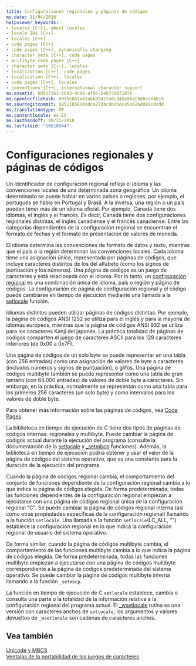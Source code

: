 ```yaml
---
title: Configuraciones regionales y páginas de códigos
ms.date: 11/04/2016
helpviewer_keywords:
- locales [C++], about locales
- locale IDs [C++]
- locales [C++]
- code pages [C++]
- code pages [C++], dynamically changing
- character sets [C++], code pages
- multibyte code pages [C++]
- character sets [C++], locales
- localization [C++], code pages
- localization [C++], locales
- code pages [C++], locales
- conventions [C++], international character support
ms.assetid: bd937361-b6d3-4c98-af95-beb7c903187b
ms.openlocfilehash: 0015e0a7a81abbd3472a8c845a9b8c0d8caf4618
ms.sourcegitcommit: 6052185696adca270bc9bdbec45a626dd89cdcdd
ms.translationtype: MT
ms.contentlocale: es-ES
ms.lasthandoff: 10/31/2018
ms.locfileid: "50610544"
---
```

# <a name="locales-and-code-pages"></a>Configuraciones regionales y páginas de códigos

Un identificador de configuración regional refleja el idioma y las convenciones locales de una determinada zona geográfica. Un idioma determinado se puede hablar en varios países o regiones; por ejemplo, el portugués se habla en Portugal y Brasil. A la inversa, una región o un país pueden tener más de un idioma oficial. Por ejemplo, Canadá tiene dos idiomas, el inglés y el francés. Es decir, Canadá tiene dos configuraciones regionales distintas, el inglés canadiense y el francés canadiense. Entre las categorías dependientes de la configuración regional se encuentran el formato de fechas y el formato de presentación de valores de moneda.

El idioma determina las convenciones de formato de datos y texto, mientras que el país o la región determinan las convenciones locales. Cada idioma tiene una asignación única, representada por páginas de códigos, que incluye caracteres distintos de los del alfabeto (como los signos de puntuación y los números). Una página de códigos es un juego de caracteres y está relacionada con el idioma. Por lo tanto, un [configuración regional](../c-runtime-library/locale.md) es una combinación única de idioma, país o región y página de códigos. La configuración de página de configuración regional y el código puede cambiarse en tiempo de ejecución mediante una llamada a la [setlocale](../c-runtime-library/reference/setlocale-wsetlocale.md) función.

Idiomas distintos pueden utilizar páginas de códigos distintas. Por ejemplo, la página de códigos ANSI 1252 se utiliza para el inglés y para la mayoría de idiomas europeos, mientras que la página de códigos ANSI 932 se utiliza para los caracteres Kanji del japonés. La práctica totalidad de páginas de códigos comparten el juego de caracteres ASCII para los 128 caracteres inferiores (de 0x00 a 0x7F).

Una página de códigos de un solo byte se puede representar en una tabla (con 256 entradas) como una asignación de valores de byte a caracteres (incluidos números y signos de puntuación), o glifos. Una página de códigos multibyte también se puede representar como una tabla de gran tamaño (con 64.000 entradas) de valores de doble byte a caracteres. Sin embargo, en la práctica, normalmente se representan como una tabla para los primeros 256 caracteres (un solo byte) y como intervalos para los valores de doble byte.

Para obtener más información sobre las páginas de códigos, vea [Code Pages](../c-runtime-library/code-pages.md).

La biblioteca en tiempo de ejecución de C tiene dos tipos de páginas de códigos internas: regionales y multibyte. Puede cambiar la página de códigos actual durante la ejecución del programa (consulte la documentación de la [setlocale](../c-runtime-library/reference/setlocale-wsetlocale.md) y [_setmbcp](../c-runtime-library/reference/setmbcp.md) funciones). Además, la biblioteca en tiempo de ejecución podría obtener y usar el valor de la página de códigos del sistema operativo, que es una constante para la duración de la ejecución del programa.

Cuando la página de códigos regional cambia, el comportamiento del conjunto de funciones dependiente de la configuración regional cambia a lo que indica la página de códigos elegida. De forma predeterminada, todas las funciones dependientes de la configuración regional empiezan a ejecutarse con una página de códigos regional única de la configuración regional "C". Se puede cambiar la página de códigos regional interna (así como otras propiedades específicas de la configuración regional) llamando a la función `setlocale`. Una llamada a la función `setlocale`(LC_ALL, "") establece la configuración regional en lo que indica la configuración regional de usuario del sistema operativo.

De forma similar, cuando la página de códigos multibyte cambia, el comportamiento de las funciones multibyte cambia a lo que indica la página de códigos elegida. De forma predeterminada, todas las funciones multibyte empiezan a ejecutarse con una página de códigos multibyte correspondiente a la página de códigos predeterminada del sistema operativo. Se puede cambiar la página de códigos multibyte interna llamando a la función `_setmbcp`.

La función en tiempo de ejecución de C `setlocale` establece, cambia o consulta una parte o la totalidad de la información relativa a la configuración regional del programa actual. El [_wsetlocale](../c-runtime-library/reference/setlocale-wsetlocale.md) rutina es una versión con caracteres anchos de `setlocale`; los argumentos y valores devueltos de `_wsetlocale` son cadenas de caracteres anchos.

## <a name="see-also"></a>Vea también

[Unicode y MBCS](../text/unicode-and-mbcs.md)<br/>
[Ventajas de la portabilidad de los juegos de caracteres](../text/benefits-of-character-set-portability.md)
